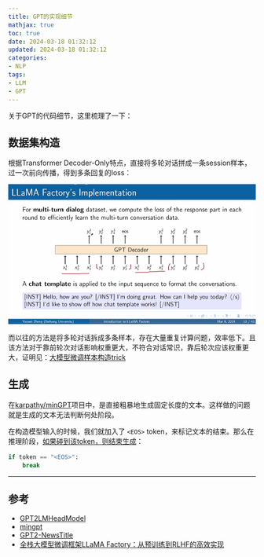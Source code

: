 ```yaml
---
title: GPT的实现细节
mathjax: true
toc: true
date: 2024-03-18 01:32:12
updated: 2024-03-18 01:32:12
categories:
- NLP
tags:
- LLM
- GPT
---
```


关于GPT的代码细节，这里梳理了一下：

<!--more-->

## 数据集构造

根据Transformer Decoder-Only特点，直接将多轮对话拼成一条session样本，过一次前向传播，得到多条回复的loss：

![sample](https://raw.githubusercontent.com/TransformersWsz/picx-images-hosting/master/image.8hg8njrad1.png)

而以往的方法是将多轮对话拆成多条样本，存在大量重复计算问题，效率低下。且该方法对于靠前轮次对话影响权重更大，不符合对话常识，靠后轮次应该权重更大，证明见：[大模型微调样本构造trick](https://zhuanlan.zhihu.com/p/641562439)

## 生成
在[karpathy/minGPT](https://github.com/karpathy/minGPT/blob/37baab71b9abea1b76ab957409a1cc2fbfba8a26/mingpt/model.py#L289)项目中，是直接粗暴地生成固定长度的文本。这样做的问题就是生成的文本无法判断何处阶段。

在构造模型输入的时候，我们就加入了 `<EOS>` token，来标记文本的结束。那么在推理阶段，[如果碰到该token，则结束生成](https://github.com/TransformersWsz/GPT2-NewsTitle/blob/1e04fc50429ac767aa81b62865d41c506191a478/generate_title.py#L142)：
```python
if token == "<EOS>":
    break
```

___

## 参考
- [GPT2LMHeadModel](https://huggingface.co/docs/transformers/model_doc/gpt2#transformers.GPT2LMHeadModel)
- [mingpt](https://github.com/karpathy/minGPT/blob/master/mingpt/model.py)
- [GPT2-NewsTitle](https://github.dev/TransformersWsz/GPT2-NewsTitle)
- [全栈大模型微调框架LLaMA Factory：从预训练到RLHF的高效实现](https://www.bilibili.com/video/BV1Gt421L7dt/?spm_id_from=333.1007.tianma.23-1-87.click&vd_source=3f2411263f367ccf993c28b58688c0e7)